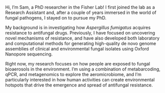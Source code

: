 Hi, I’m Sam, a PhD researcher in the Fisher Lab! I first joined the lab as a Research Assistant and, after a couple of years immersed in the world of fungal pathogens, I stayed on to pursue my PhD.

My background is in investigating how *Aspergillus fumigatus* acquires resistance to antifungal drugs. Previously, I have focused on uncovering novel mechanisms of resistance, and have also developed both laboratory and computational methods for generating high-quality de novo genome assemblies of clinical and environmental fungal isolates using Oxford Nanopore sequencing.

Right now, my research focuses on how people are exposed to fungal bioaerosols in the environment. I’m using a combination of metabarcoding, qPCR, and metagenomics to explore the aeromicrobiome, and I’m particularly interested in how human activities can create environmental hotspots that drive the emergence and spread of antifungal resistance.
